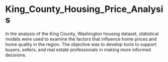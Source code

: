 # King_County_Housing_Price_Analysis
In the analysis of the King County, Washington housing dataset, statistical models were used to examine the factors that influence home prices and home quality in the region. The objective was to develop tools to support buyers, sellers, and real estate professionals in making more informed decisions.
